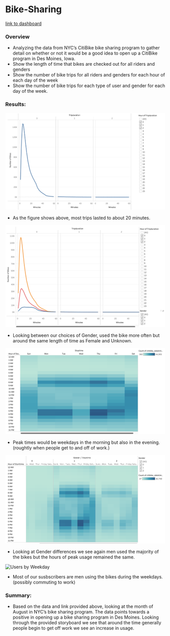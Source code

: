 # Bike-Sharing

[link to dashboard](https://public.tableau.com/app/profile/luiszavala/viz/CitiBike_Challenge_16639013167840/NYCCitiBikeAnalysis?publish=yes)

### Overview
* Analyzing the data from NYC’s CitiBike bike sharing program to gather detail on whether or not it would be a good idea to open up a CitiBike program in Des Moines, Iowa.
* Show the length of time that bikes are checked out for all riders and genders
* Show the number of bike trips for all riders and genders for each hour of each day of the week
* Show the number of bike trips for each type of user and gender for each day of the week.

### Results:
![Trip Duration](./CitiBike_Resources/Trip_Duration.png)
* As the figure shows above, most trips lasted to about 20 minutes.

![Duration by Gender](./CitiBike_Resources/Duration_Gender.png)
* Looking between our choices of Gender, used the bike more often but around the same length of time as Female and Unknown. 

![Trips by Weekday per Hour](./CitiBike_Resources/Trips_Weekday_Hour.png)
* Peak times would be weekdays in the morning but also in the evening. (roughtly when people get to and off of work.)

![Gender/Weekday/Hour](./CitiBike_Resources/Gender_Weekday_Hour.png)
* Looking at Gender differences we see again men used the majority of the bikes but the hours of peak usage remained the same.

![Users by Weekday](./CitiBike_Resources/Trips_User_Weekday)
* Most of our susbscribers are men using the bikes during the weekdays. (possibly commuting to work)

### Summary:
* Based on the data and link provided above, looking at the month of August in NYC’s bike sharing program. The data points towards a positive in opening up a bike sharing program in Des Moines. Looking through the provided storyboard we see that around the time generally people begin to get off work we see an increase in usage. 

